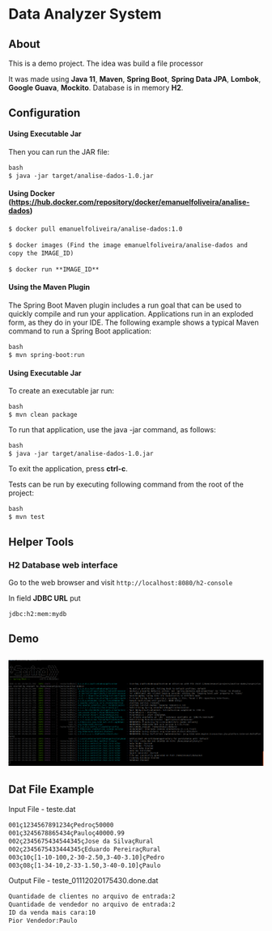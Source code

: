 # Data Analyzer System

## About

This is a demo project. The idea was build a file processor

It was made using **Java 11**, **Maven**, **Spring Boot**, **Spring Data JPA**, **Lombok**, **Google Guava**, **Mockito**. Database is in memory **H2**.

## Configuration

#### Using Executable Jar

Then you can run the JAR file:
```
bash
$ java -jar target/analise-dados-1.0.jar
```
#### Using Docker (https://hub.docker.com/repository/docker/emanuelfoliveira/analise-dados)

```
$ docker pull emanuelfoliveira/analise-dados:1.0

$ docker images (Find the image emanuelfoliveira/analise-dados and copy the IMAGE_ID)

$ docker run **IMAGE_ID**
```

#### Using the Maven Plugin

The Spring Boot Maven plugin includes a run goal that can be used to quickly compile and run your application. 
Applications run in an exploded form, as they do in your IDE. 
The following example shows a typical Maven command to run a Spring Boot application:
 
```
bash
$ mvn spring-boot:run
``` 

#### Using Executable Jar

To create an executable jar run:

```
bash
$ mvn clean package
``` 

To run that application, use the java -jar command, as follows:

```
bash
$ java -jar target/analise-dados-1.0.jar
```

To exit the application, press **ctrl-c**.

Tests can be run by executing following command from the root of the project:

```
bash
$ mvn test
```

## Helper Tools

### H2 Database web interface

Go to the web browser and visit `http://localhost:8080/h2-console`

In field **JDBC URL** put 
```
jdbc:h2:mem:mydb
```
## Demo
## ![Execution Example](https://github.com/emanuelfoliveira/analise-dados/blob/master/mvn-run-console.png)

## Dat File Example

Input File - teste.dat
```
001ç1234567891234çPedroç50000
001ç3245678865434çPauloç40000.99
002ç2345675434544345çJose da SilvaçRural
002ç2345675433444345çEduardo PereiraçRural
003ç10ç[1-10-100,2-30-2.50,3-40-3.10]çPedro
003ç08ç[1-34-10,2-33-1.50,3-40-0.10]çPaulo
```

Output File - teste_01112020175430.done.dat
```
Quantidade de clientes no arquivo de entrada:2 
Quantidade de vendedor no arquivo de entrada:2 
ID da venda mais cara:10 
Pior Vendedor:Paulo
```
